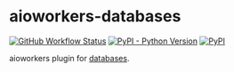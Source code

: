 # aioworkers-databases

[![GitHub Workflow Status](https://img.shields.io/github/workflow/status/aioworkers/aioworkers-databases/CI)](https://github.com/aioworkers/aioworkers-databases/actions?query=workflow%3ACI)
[![PyPI - Python Version](https://img.shields.io/pypi/pyversions/aioworkers-databases)](https://pypi.org/project/aioworkers-databases)
[![PyPI](https://img.shields.io/pypi/v/aioworkers-databases)](https://pypi.org/project/aioworkers-databases)

aioworkers plugin for [databases](https://github.com/encode/databases).
